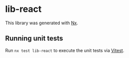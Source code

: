 # lib-react

This library was generated with [Nx](https://nx.dev).

## Running unit tests

Run `nx test lib-react` to execute the unit tests via [Vitest](https://vitest.dev/).

